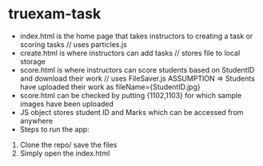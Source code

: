# truexam-task
* index.html is the home page that takes instructors to creating a task or scoring tasks // uses particles.js
* create.html is where instructors can add tasks // stores file to local storage
* score.html is where instructors can score students based on StudentID and download their work // uses FileSaver.js
ASSUMPTION => Students have uploaded their work as fileName={StudentID.jpg}
* score.html can be checked by putting {1102,1103} for which sample images have been uploaded
* JS object stores student ID and Marks which can be accessed from anywhere
* Steps to run the app:
1) Clone the repo/ save the files
2) Simply open the index.html

